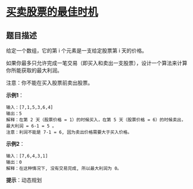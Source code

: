 # [买卖股票的最佳时机][Title]

## 题目描述

给定一个数组，它的第 i 个元素是一支给定股票第 i 天的价格。

如果你最多只允许完成一笔交易（即买入和卖出一支股票），设计一个算法来计算你所能获取的最大利润。

注意：你不能在买入股票前卖出股票。

**示例1**：

    输入：[7,1,5,3,6,4]
    输出：5
    解释：在第 2 天（股票价格 = 1）的时候买入，在第 5 天（股票价格 = 6）的时候卖出，最大利润 = 6-1 = 5 。
    注意：利润不能是 7-1 = 6, 因为卖出价格需要大于买入价格。

**示例2**：

    输入：[7,6,4,3,1]
    输出：0
    解释：在这种情况下, 没有交易完成, 所以最大利润为 0。

**提示**：动态规划

[Title]: https://leetcode-cn.com/problems/best-time-to-buy-and-sell-stock/description/